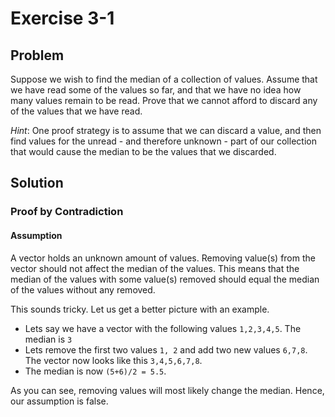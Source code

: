 # Exercise 3-1

## Problem
Suppose we wish to find the median of a collection of values. Assume that we have read some of the values so far, and that we have no idea how many values remain to be read. Prove that we cannot afford to discard any of the values that we have read.

_Hint_: One proof strategy is to assume that we can discard a value, and then find values for the unread - and therefore unknown - part of our collection that would cause the median to be the values that we discarded.
## Solution

### Proof by Contradiction

#### Assumption
A vector holds an unknown amount of values. Removing value(s) from the vector should not affect the median of the values. This means that the median of the values with some value(s) removed should equal the median of the values without any removed.

This sounds tricky. Let us get a better picture with an example.
- Lets say we have a vector with the following values `1,2,3,4,5`. The median is `3`
- Lets remove the first two values `1, 2` and add two new values `6,7,8`. The vector now looks like this `3,4,5,6,7,8`.
- The median is now `(5+6)/2 = 5.5`.

As you can see, removing values will most likely change the median. Hence, our assumption is false.




